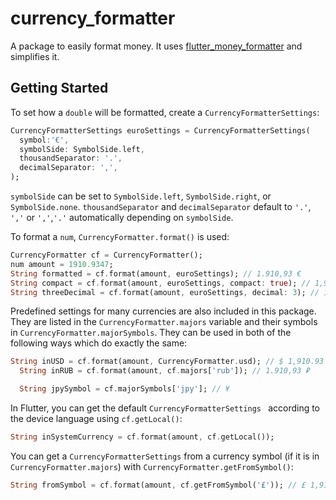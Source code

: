 # currency_formatter

A package to easily format money. It uses
 [flutter_money_formatter](https://pub.dev/packages/flutter_money_formatter) and 
 simplifies it.

## Getting Started

To set how a `double` will be formatted, create a `CurrencyFormatterSettings`:

```dart
CurrencyFormatterSettings euroSettings = CurrencyFormatterSettings(
  symbol:'€',
  symbolSide: SymbolSide.left,
  thousandSeparator: '.',
  decimalSeparator: ',',
);
```

`symbolSide` can be set to `SymbolSide.left`, `SymbolSide.right`, or `SymbolSide.none`.
`thousandSeparator` and `decimalSeparator` default to `'.'`, `','` or `','`,`'.'` automatically
depending on `symbolSide`.


To format a `num`,  `CurrencyFormatter.format()` is used:

```dart
CurrencyFormatter cf = CurrencyFormatter();
num amount = 1910.9347;
String formatted = cf.format(amount, euroSettings); // 1.910,93 €
String compact = cf.format(amount, euroSettings, compact: true); // 1,91K €
String threeDecimal = cf.format(amount, euroSettings, decimal: 3); // 1.910,945 €
```

Predefined settings for many currencies are also included in this package.
They are listed in the `CurrencyFormatter.majors` variable and their symbols in 
`CurrencyFormatter.majorSymbols`. They can be used in both of the following ways
which do exactly the same:

```dart
String inUSD = cf.format(amount, CurrencyFormatter.usd); // $ 1,910.93
  String inRUB = cf.format(amount, cf.majors['rub']); // 1.910,93 ₽

  String jpySymbol = cf.majorSymbols['jpy']; // ¥
```

In Flutter, you can get the default `CurrencyFormatterSettings ` according to the device
language using `cf.getLocal()`:

```dart
String inSystemCurrency = cf.format(amount, cf.getLocal());
```

You can get a `CurrencyFormatterSettings` from a currency symbol (if it is in
`CurrencyFormatter.majors`) with `CurrencyFormatter.getFromSymbol()`:

```dart
String fromSymbol = cf.format(amount, cf.getFromSymbol('£')); // £ 1,910.35
```